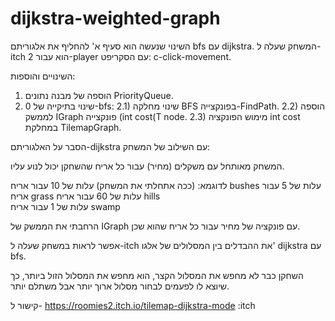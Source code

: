# dijkstra-weighted-graph

השינוי שנעשה הוא סעיף א' להחליף את אלגוריתם bfs עם dijkstra.
המשחק שעלה ל-itch הוא עבור 2-player עם הסקריפט: c-click-movement.

השינויים והוספות:
1) הוספה של מבנה נתונים PriorityQueue.
2) שינוי בתיקייה של 0-bfs:
	2.1) שינוי מחלקה BFS בפונקצייה-FindPath.
	2.2) הוספה לממשק IGraph פונקצייה (int cost(T node.
	2.3) מימוש הפונקציה int cost במחלקת TilemapGraph.

הסבר על האלגוריתם-dijkstra עם השילוב של המשחק:

המשחק מאותחל עם משקלים (מחיר) עבור כל אריח שהשחקן יכול לנוע עליו.

לדוגמא: (ככה אתחלתי את המשחק)
עלות של 10 עבור אריח bushes 
עלות של 5 עבור אריח grass 
עלות של 60 עבור אריח hills   
עלות של 1 עבור אריח swamp 

הרחבתי את הממשק של IGraph עם פונקציה של מחיר עבור כל אריח שהוא שכן.

אפשר לראות במשחק שעלה ל-itch את ההבדלים בין המסלולים של אלגו' dijkstra
עם bfs. 

השחקן כבר לא מחפש את המסלול הקצר, הוא מחפש את המסלול הזול ביותר, כך שיוצא
לו לפעמים לבחור מסלול ארוך יותר אבל משתלם יותר.

קישור ל- https://roomies2.itch.io/tilemap-dijkstra-mode :itch
